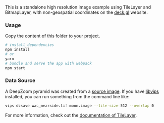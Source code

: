 This is a standalone high resolution image example using TileLayer and BitmapLayer, with non-geospatial coordinates
on the [deck.gl](http://deck.gl) website.

### Usage

Copy the content of this folder to your project.

```bash
# install dependencies
npm install
# or
yarn
# bundle and serve the app with webpack
npm start
```

### Data Source

A DeepZoom pyramid was created from a [source image](http://lroc.sese.asu.edu/posts/293).
If you have [libvips](https://github.com/libvips/libvips) installed,
you can run something from the command line like:

```bash
vips dzsave wac_nearside.tif moon.image --tile-size 512 --overlap 0
```

For more information, check out
the [documentation of TileLayer](../../../docs/api-reference/geo-layers/tile-layer.md).